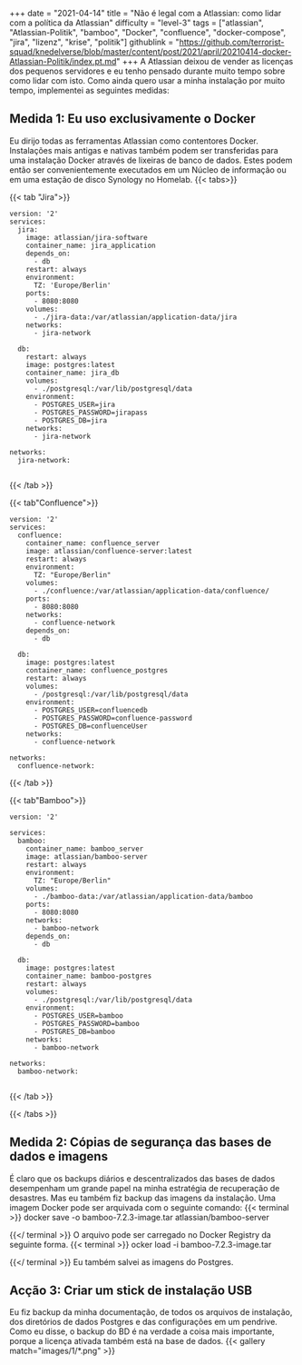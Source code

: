 +++
date = "2021-04-14"
title = "Não é legal com a Atlassian: como lidar com a política da Atlassian"
difficulty = "level-3"
tags = ["atlassian", "Atlassian-Politik", "bamboo", "Docker", "confluence", "docker-compose", "jira", "lizenz", "krise", "politik"]
githublink = "https://github.com/terrorist-squad/knedelverse/blob/master/content/post/2021/april/20210414-docker-Atlassian-Politik/index.pt.md"
+++
A Atlassian deixou de vender as licenças dos pequenos servidores e eu tenho pensado durante muito tempo sobre como lidar com isto. Como ainda quero usar a minha instalação por muito tempo, implementei as seguintes medidas:
## Medida 1: Eu uso exclusivamente o Docker
Eu dirijo todas as ferramentas Atlassian como contentores Docker. Instalações mais antigas e nativas também podem ser transferidas para uma instalação Docker através de lixeiras de banco de dados. Estes podem então ser convenientemente executados em um Núcleo de informação ou em uma estação de disco Synology no Homelab.
{{< tabs>}}


{{< tab "Jira">}}


```
version: '2'
services:
  jira:
    image: atlassian/jira-software
    container_name: jira_application
    depends_on:
      - db
    restart: always
    environment:
      TZ: 'Europe/Berlin'
    ports:
      - 8080:8080
    volumes:
      - ./jira-data:/var/atlassian/application-data/jira
    networks:
      - jira-network
      
  db:
    restart: always
    image: postgres:latest
    container_name: jira_db
    volumes:
      - ./postgresql:/var/lib/postgresql/data
    environment:
      - POSTGRES_USER=jira
      - POSTGRES_PASSWORD=jirapass
      - POSTGRES_DB=jira
    networks:
      - jira-network

networks:
  jira-network:


```

{{< /tab >}}


{{< tab"Confluence">}}


```
version: '2'
services:
  confluence:
    container_name: confluence_server
    image: atlassian/confluence-server:latest
    restart: always
    environment:
      TZ: "Europe/Berlin"
    volumes:
      - ./confluence:/var/atlassian/application-data/confluence/
    ports:
      - 8080:8080
    networks:
      - confluence-network
    depends_on:
      - db

  db:
    image: postgres:latest
    container_name: confluence_postgres
    restart: always
    volumes:
      - /postgresql:/var/lib/postgresql/data
    environment:
      - POSTGRES_USER=confluencedb
      - POSTGRES_PASSWORD=confluence-password
      - POSTGRES_DB=confluenceUser
    networks:
      - confluence-network

networks:
  confluence-network:

```

{{< /tab >}}


{{< tab"Bamboo">}}


```
version: '2'

services:
  bamboo:
    container_name: bamboo_server
    image: atlassian/bamboo-server
    restart: always
    environment:
      TZ: "Europe/Berlin"
    volumes:
      - ./bamboo-data:/var/atlassian/application-data/bamboo
    ports:
      - 8080:8080
    networks:
      - bamboo-network
    depends_on:
      - db

  db:
    image: postgres:latest
    container_name: bamboo-postgres
    restart: always
    volumes:
      - ./postgresql:/var/lib/postgresql/data
    environment:
      - POSTGRES_USER=bamboo
      - POSTGRES_PASSWORD=bamboo
      - POSTGRES_DB=bamboo
    networks:
      - bamboo-network

networks:
  bamboo-network:


```

{{< /tab >}}


{{< /tabs >}}


## Medida 2: Cópias de segurança das bases de dados e imagens
É claro que os backups diários e descentralizados das bases de dados desempenham um grande papel na minha estratégia de recuperação de desastres. Mas eu também fiz backup das imagens da instalação. Uma imagem Docker pode ser arquivada com o seguinte comando:
{{< terminal >}}
docker save -o bamboo-7.2.3-image.tar atlassian/bamboo-server

{{</ terminal >}}
O arquivo pode ser carregado no Docker Registry da seguinte forma.
{{< terminal >}}
ocker load -i bamboo-7.2.3-image.tar

{{</ terminal >}}
Eu também salvei as imagens do Postgres.
## Acção 3: Criar um stick de instalação USB
Eu fiz backup da minha documentação, de todos os arquivos de instalação, dos diretórios de dados Postgres e das configurações em um pendrive. Como eu disse, o backup do BD é na verdade a coisa mais importante, porque a licença ativada também está na base de dados.
{{< gallery match="images/1/*.png" >}}
